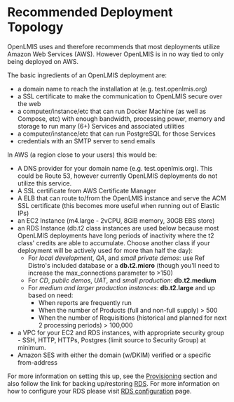 # Recommended Deployment Topology

OpenLMIS uses and therefore recommends that most deployments utilize Amazon Web Services (AWS).  However OpenLMIS is in no way
tied to only being deployed on AWS.

The basic ingredients of an OpenLMIS deployment are:
* a domain name to reach the installation at (e.g. test.openlmis.org)
* a SSL certificate to make the communication to OpenLMIS secure over the web
* a computer/instance/etc that can run Docker Machine (as well as Compose, etc) with enough bandwidth, processing power, memory and
storage to run many (6+) Services and associated utilities
* a computer/instance/etc that can run PostgreSQL for those Services
* credentials with an SMTP server to send emails

In AWS (a region close to your users) this would be:
* A DNS provider for your domain name (e.g. test.openlmis.org).  This could be Route 53, however currently OpenLMIS deployments do
not utilize this service.
* A SSL certificate from AWS Certificate Manager
* A ELB that can route to/from the OpenLMIS instance and serve the ACM SSL certificate (this becomes more useful when running out
of Elastic IPs)
* an EC2 Instance (m4.large - 2vCPU, 8GiB memory, 30GB EBS store)
* an RDS Instance (db.t2 class instances are used below because most OpenLMIS
deployments have long periods of inactivity where the t2 class' credits are
able to accumulate.  Choose another class if your deployment will be
actively used for more than half the day):
  * For *local development*, *QA*, and *small private  demos*: use Ref Distro's
    included database or a **db.t2.micro** (though you'll need to increase the
    max_connections parameter to >150)
  * For *CD*, *public demos*, *UAT*, and *small production*: **db.t2.medium**
  * For *medium and larger production instances*: **db.t2.large** and up based on need:
    * When reports are frequently run
    * When the number of Products (full and non-full supply) > 500
    * When the number of Requisitions (historical and planned for next 2
      processing periods) > 100,000
* a VPC for your EC2 and RDS instances, with appropriate security group - SSH, HTTP, HTTPs, Postgres (limit source to Security Group)
at minimum.
* Amazon SES with either the domain (w/DKIM) verified or a specific from-address

For more information on setting this up, see the 
[Provisioning](https://github.com/OpenLMIS/openlmis-deployment/blob/master/provision/Provision-single-host.md) section and also follow
the link for backing up/restoring 
[RDS](https://github.com/OpenLMIS/openlmis-deployment/blob/master/deployment/README.md#using-amazons-rds). For more information on how
to configure your RDS please visit 
[RDS configuration](https://github.com/OpenLMIS/openlmis-deployment/blob/master/provision/RDS-configuration.md) page.
